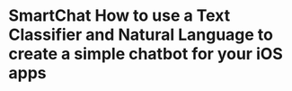 # SmartChat How to use a Text Classifier and Natural Language to create a simple chatbot for your iOS apps

